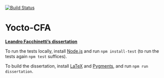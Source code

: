 [![Build Status](https://travis-ci.com/leafac/yocto-cfa.svg?branch=master)](https://travis-ci.com/leafac/yocto-cfa)

# Yocto-CFA

[**Leandro Facchinetti’s dissertation**](dissertation/yocto-cfa.pdf)

To run the tests locally, install [Node.js](https://nodejs.org/) and run `npm install-test` (to run the tests again `npm test` suffices).

To build the dissertation, install [LaTeX](https://www.latex-project.org) and [Pygments](http://pygments.org), and run `npm run dissertation`.
